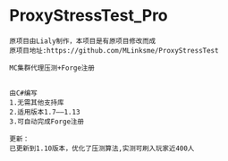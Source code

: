 # ProxyStressTest_Pro
	原项目由Lialy制作，本项目是有原项目修改而成
	原项目地址:https://github.com/MLinksme/ProxyStressTest

	MC集群代理压测+Forge注册


	由C#编写
	1.无需其他支持库
	2.适用版本1.7——1.13
	3.可自动完成Forge注册

	更新：
	已更新到1.10版本，优化了压测算法,实测可刷入玩家近400人
